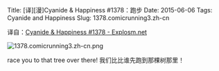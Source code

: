 Title: [译][漫]Cyanide & Happiness #1378：跑步
Date: 2015-06-06
Tags: Cyanide and Happiness
Slug: 1378.comicrunning3.zh-cn

译自：[Cyanide & Happiness #1378 - Explosm.net](http://explosm.net/comics/1378/)


![1378.comicrunning3.zh-cn.png](/static/images/comics/1378.comicrunning3.zh-cn.png)


race you to that tree over there!
我们比比谁先跑到那棵树那里！